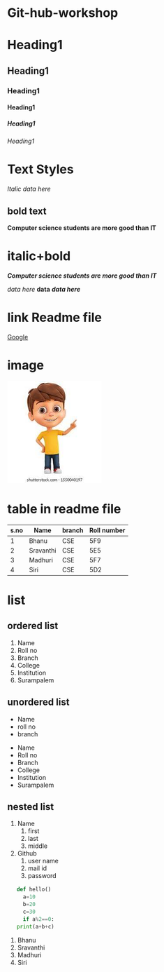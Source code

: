 # Git-hub-workshop
# Heading1
## Heading1
### Heading1
#### Heading1
##### Heading1
###### Heading1
# Text Styles
*Italic data here*
## bold text
**Computer science students are more good than IT**
# italic+bold
***Computer science students are more good than IT***

*data here*
**data**
***data here***
# link Readme file

[Google](https://www.google.co.in/)

# image

![micky](bhanu.jpg)

# table in readme file

|s.no|Name|branch|Roll number|
|----|----|------|-----------|
|1|Bhanu|CSE|5F9|
|2|Sravanthi|CSE|5E5|
|3|Madhuri|CSE|5F7|
|4|Siri|CSE|5D2|

# list
## ordered list
1. Name
2. Roll no
3. Branch
4. College
5. Institution
6. Surampalem
## unordered list
- Name
- roll no
- branch
 * Name
 * Roll no
 * Branch
 * College
 * Institution
 * Surampalem

## nested list
1. Name
   1. first
   2. last
   3. middle
2. Github
   1. user name
   2. mail id
   3. password
 
 ```python
    def hello()
      a=10
      b=20
      c=30
      if a%2==0:
    print(a+b+c)
 ```
1. Bhanu
2. Sravanthi
3. Madhuri
4. Siri

